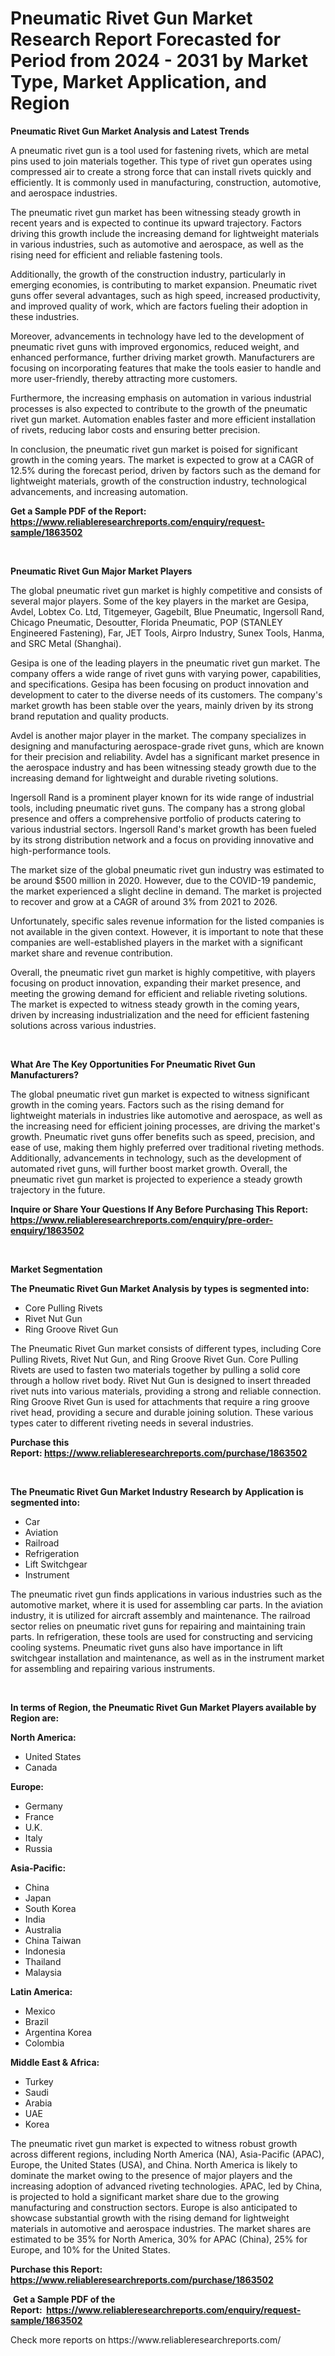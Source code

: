 <p><h1>Pneumatic Rivet Gun Market Research Report Forecasted for Period from 2024 -  2031 by Market Type, Market Application, and Region</h1></p><p><strong>Pneumatic Rivet Gun Market Analysis and Latest Trends</strong></p>
<p><p>A pneumatic rivet gun is a tool used for fastening rivets, which are metal pins used to join materials together. This type of rivet gun operates using compressed air to create a strong force that can install rivets quickly and efficiently. It is commonly used in manufacturing, construction, automotive, and aerospace industries.</p><p>The pneumatic rivet gun market has been witnessing steady growth in recent years and is expected to continue its upward trajectory. Factors driving this growth include the increasing demand for lightweight materials in various industries, such as automotive and aerospace, as well as the rising need for efficient and reliable fastening tools.</p><p>Additionally, the growth of the construction industry, particularly in emerging economies, is contributing to market expansion. Pneumatic rivet guns offer several advantages, such as high speed, increased productivity, and improved quality of work, which are factors fueling their adoption in these industries.</p><p>Moreover, advancements in technology have led to the development of pneumatic rivet guns with improved ergonomics, reduced weight, and enhanced performance, further driving market growth. Manufacturers are focusing on incorporating features that make the tools easier to handle and more user-friendly, thereby attracting more customers.</p><p>Furthermore, the increasing emphasis on automation in various industrial processes is also expected to contribute to the growth of the pneumatic rivet gun market. Automation enables faster and more efficient installation of rivets, reducing labor costs and ensuring better precision.</p><p>In conclusion, the pneumatic rivet gun market is poised for significant growth in the coming years. The market is expected to grow at a CAGR of 12.5% during the forecast period, driven by factors such as the demand for lightweight materials, growth of the construction industry, technological advancements, and increasing automation.</p></p>
<p><strong>Get a Sample PDF of the Report:&nbsp; <a href="https://www.reliableresearchreports.com/enquiry/request-sample/1863502">https://www.reliableresearchreports.com/enquiry/request-sample/1863502</a></strong></p>
<p>&nbsp;</p>
<p><strong>Pneumatic Rivet Gun Major Market Players</strong></p>
<p><p>The global pneumatic rivet gun market is highly competitive and consists of several major players. Some of the key players in the market are Gesipa, Avdel, Lobtex Co. Ltd, Titgemeyer, Gagebilt, Blue Pneumatic, Ingersoll Rand, Chicago Pneumatic, Desoutter, Florida Pneumatic, POP (STANLEY Engineered Fastening), Far, JET Tools, Airpro Industry, Sunex Tools, Hanma, and SRC Metal (Shanghai).</p><p>Gesipa is one of the leading players in the pneumatic rivet gun market. The company offers a wide range of rivet guns with varying power, capabilities, and specifications. Gesipa has been focusing on product innovation and development to cater to the diverse needs of its customers. The company's market growth has been stable over the years, mainly driven by its strong brand reputation and quality products.</p><p>Avdel is another major player in the market. The company specializes in designing and manufacturing aerospace-grade rivet guns, which are known for their precision and reliability. Avdel has a significant market presence in the aerospace industry and has been witnessing steady growth due to the increasing demand for lightweight and durable riveting solutions.</p><p>Ingersoll Rand is a prominent player known for its wide range of industrial tools, including pneumatic rivet guns. The company has a strong global presence and offers a comprehensive portfolio of products catering to various industrial sectors. Ingersoll Rand's market growth has been fueled by its strong distribution network and a focus on providing innovative and high-performance tools.</p><p>The market size of the global pneumatic rivet gun industry was estimated to be around $500 million in 2020. However, due to the COVID-19 pandemic, the market experienced a slight decline in demand. The market is projected to recover and grow at a CAGR of around 3% from 2021 to 2026.</p><p>Unfortunately, specific sales revenue information for the listed companies is not available in the given context. However, it is important to note that these companies are well-established players in the market with a significant market share and revenue contribution.</p><p>Overall, the pneumatic rivet gun market is highly competitive, with players focusing on product innovation, expanding their market presence, and meeting the growing demand for efficient and reliable riveting solutions. The market is expected to witness steady growth in the coming years, driven by increasing industrialization and the need for efficient fastening solutions across various industries.</p></p>
<p>&nbsp;</p>
<p><strong>What Are The Key Opportunities For Pneumatic Rivet Gun Manufacturers?</strong></p>
<p><p>The global pneumatic rivet gun market is expected to witness significant growth in the coming years. Factors such as the rising demand for lightweight materials in industries like automotive and aerospace, as well as the increasing need for efficient joining processes, are driving the market's growth. Pneumatic rivet guns offer benefits such as speed, precision, and ease of use, making them highly preferred over traditional riveting methods. Additionally, advancements in technology, such as the development of automated rivet guns, will further boost market growth. Overall, the pneumatic rivet gun market is projected to experience a steady growth trajectory in the future.</p></p>
<p><strong>Inquire or Share Your Questions If Any Before Purchasing This Report: <a href="https://www.reliableresearchreports.com/enquiry/pre-order-enquiry/1863502">https://www.reliableresearchreports.com/enquiry/pre-order-enquiry/1863502</a></strong></p>
<p>&nbsp;</p>
<p><strong>Market Segmentation</strong></p>
<p><strong>The Pneumatic Rivet Gun Market Analysis by types is segmented into:</strong></p>
<p><ul><li>Core Pulling Rivets</li><li>Rivet Nut Gun</li><li>Ring Groove Rivet Gun</li></ul></p>
<p><p>The Pneumatic Rivet Gun market consists of different types, including Core Pulling Rivets, Rivet Nut Gun, and Ring Groove Rivet Gun. Core Pulling Rivets are used to fasten two materials together by pulling a solid core through a hollow rivet body. Rivet Nut Gun is designed to insert threaded rivet nuts into various materials, providing a strong and reliable connection. Ring Groove Rivet Gun is used for attachments that require a ring groove rivet head, providing a secure and durable joining solution. These various types cater to different riveting needs in several industries.</p></p>
<p><strong>Purchase this Report:&nbsp;<a href="https://www.reliableresearchreports.com/purchase/1863502">https://www.reliableresearchreports.com/purchase/1863502</a></strong></p>
<p>&nbsp;</p>
<p><strong>The Pneumatic Rivet Gun Market Industry Research by Application is segmented into:</strong></p>
<p><ul><li>Car</li><li>Aviation</li><li>Railroad</li><li>Refrigeration</li><li>Lift Switchgear</li><li>Instrument</li></ul></p>
<p><p>The pneumatic rivet gun finds applications in various industries such as the automotive market, where it is used for assembling car parts. In the aviation industry, it is utilized for aircraft assembly and maintenance. The railroad sector relies on pneumatic rivet guns for repairing and maintaining train parts. In refrigeration, these tools are used for constructing and servicing cooling systems. Pneumatic rivet guns also have importance in lift switchgear installation and maintenance, as well as in the instrument market for assembling and repairing various instruments.</p></p>
<p>&nbsp;</p>
<p><strong>In terms of Region, the Pneumatic Rivet Gun Market Players available by Region are:</strong></p>
<p>
    <p> <strong> North America: </strong>
        <ul>
            <li>United States</li>
            <li>Canada</li>
        </ul>
        </p> 
    <p> <strong> Europe: </strong>
        <ul>
            <li>Germany</li>
            <li>France</li>
            <li>U.K.</li>
            <li>Italy</li>
            <li>Russia</li>
        </ul>
        </p> 
    <p> <strong> Asia-Pacific: </strong>
        <ul>
            <li>China</li>
            <li>Japan</li>
            <li>South Korea</li>
            <li>India</li>
            <li>Australia</li>
            <li>China Taiwan</li>
            <li>Indonesia</li>
            <li>Thailand</li>
            <li>Malaysia</li>
        </ul>
        </p> 
    <p> <strong> Latin America: </strong>
        <ul>
            <li>Mexico</li>
            <li>Brazil</li>
            <li>Argentina Korea</li>
            <li>Colombia</li>
        </ul>
        </p> 
    <p> <strong> Middle East & Africa: </strong>
        <ul>
            <li>Turkey</li>
            <li>Saudi</li>
            <li>Arabia</li>
            <li>UAE</li>
            <li>Korea</li>
        </ul>
    </p>
    </p>
<p><p>The pneumatic rivet gun market is expected to witness robust growth across different regions, including North America (NA), Asia-Pacific (APAC), Europe, the United States (USA), and China. North America is likely to dominate the market owing to the presence of major players and the increasing adoption of advanced riveting technologies. APAC, led by China, is projected to hold a significant market share due to the growing manufacturing and construction sectors. Europe is also anticipated to showcase substantial growth with the rising demand for lightweight materials in automotive and aerospace industries. The market shares are estimated to be 35% for North America, 30% for APAC (China), 25% for Europe, and 10% for the United States.</p></p>
<p><strong>Purchase this Report: <a href="https://www.reliableresearchreports.com/purchase/1863502">https://www.reliableresearchreports.com/purchase/1863502</a></strong></p>
<p>&nbsp;<strong>Get a Sample PDF of the Report:&nbsp;&nbsp;<a href="https://www.reliableresearchreports.com/enquiry/request-sample/1863502">https://www.reliableresearchreports.com/enquiry/request-sample/1863502</a></strong></p>
<p><strong></strong></p>
<p>Check more reports on https://www.reliableresearchreports.com/</p>